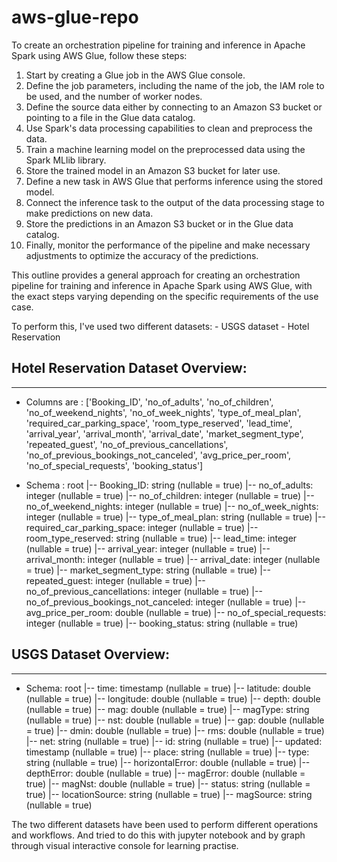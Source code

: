 # aws-glue-repo

To create an orchestration pipeline for training and inference in Apache Spark using AWS Glue, follow these steps:
   1. Start by creating a Glue job in the AWS Glue console.
   2. Define the job parameters, including the name of the job, the IAM role to be used, and the number of worker nodes.
   3. Define the source data either by connecting to an Amazon S3 bucket or pointing to a file in the Glue data catalog.
   4. Use Spark's data processing capabilities to clean and preprocess the data.
   5. Train a machine learning model on the preprocessed data using the Spark MLlib library.
   6. Store the trained model in an Amazon S3 bucket for later use.
   7. Define a new task in AWS Glue that performs inference using the stored model.
   8. Connect the inference task to the output of the data processing stage to make predictions on new data.
   9. Store the predictions in an Amazon S3 bucket or in the Glue data catalog.
   10. Finally, monitor the performance of the pipeline and make necessary adjustments to optimize the accuracy of the predictions.

This outline provides a general approach for creating an orchestration pipeline for training and inference in Apache Spark using AWS Glue, with the exact steps varying depending on the specific requirements of the use case.

To perform this, I've used two different datasets:
    - USGS dataset
    - Hotel Reservation
    
## Hotel Reservation Dataset Overview:
----------------------------------------
- Columns are : ['Booking_ID', 'no_of_adults', 'no_of_children', 'no_of_weekend_nights', 'no_of_week_nights', 'type_of_meal_plan', 'required_car_parking_space', 'room_type_reserved', 'lead_time', 'arrival_year', 'arrival_month', 'arrival_date', 'market_segment_type', 'repeated_guest', 'no_of_previous_cancellations', 'no_of_previous_bookings_not_canceled', 'avg_price_per_room', 'no_of_special_requests', 'booking_status']

- Schema : 
        root
         |-- Booking_ID: string (nullable = true)
         |-- no_of_adults: integer (nullable = true)
         |-- no_of_children: integer (nullable = true)
         |-- no_of_weekend_nights: integer (nullable = true)
         |-- no_of_week_nights: integer (nullable = true)
         |-- type_of_meal_plan: string (nullable = true)
         |-- required_car_parking_space: integer (nullable = true)
         |-- room_type_reserved: string (nullable = true)
         |-- lead_time: integer (nullable = true)
         |-- arrival_year: integer (nullable = true)
         |-- arrival_month: integer (nullable = true)
         |-- arrival_date: integer (nullable = true)
         |-- market_segment_type: string (nullable = true)
         |-- repeated_guest: integer (nullable = true)
         |-- no_of_previous_cancellations: integer (nullable = true)
         |-- no_of_previous_bookings_not_canceled: integer (nullable = true)
         |-- avg_price_per_room: double (nullable = true)
         |-- no_of_special_requests: integer (nullable = true)
         |-- booking_status: string (nullable = true)
         
## USGS Dataset Overview:
----------------------------------------
- Schema:
        root
         |-- time: timestamp (nullable = true)
         |-- latitude: double (nullable = true)
         |-- longitude: double (nullable = true)
         |-- depth: double (nullable = true)
         |-- mag: double (nullable = true)
         |-- magType: string (nullable = true)
         |-- nst: double (nullable = true)
         |-- gap: double (nullable = true)
         |-- dmin: double (nullable = true)
         |-- rms: double (nullable = true)
         |-- net: string (nullable = true)
         |-- id: string (nullable = true)
         |-- updated: timestamp (nullable = true)
         |-- place: string (nullable = true)
         |-- type: string (nullable = true)
         |-- horizontalError: double (nullable = true)
         |-- depthError: double (nullable = true)
         |-- magError: double (nullable = true)
         |-- magNst: double (nullable = true)
         |-- status: string (nullable = true)
         |-- locationSource: string (nullable = true)
         |-- magSource: string (nullable = true)
         
         
The two different datasets have been used to perform different operations and workflows. And tried to do this with jupyter notebook and by graph through visual interactive console for learning practise.
